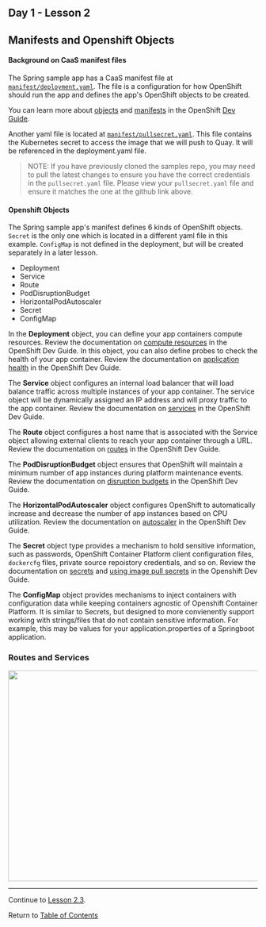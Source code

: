 ## Day 1 - Lesson 2

## Manifests and Openshift Objects

#### Background on CaaS manifest files

The Spring sample app has a CaaS manifest file at [`manifest/deployment.yaml`](https://github.ford.com/JPOTTE46/samples/blob/master/springboot/manifest/deployment.yaml). The file is a configuration for how OpenShift should run the app and defines the app's OpenShift objects to be created. 

You can learn more about [objects](https://docs.openshift.com/container-platform/3.11/architecture/core_concepts/index.html#architecture-core-concepts-index) and [manifests](https://docs.openshift.com/container-platform/3.11/dev_guide/templates.html) in the OpenShift [Dev Guide](https://docs.openshift.com/container-platform/3.11/dev_guide/index.html).

Another yaml file is located at [`manifest/pullsecret.yaml`](https://github.ford.com/JPOTTE46/samples/blob/master/springboot/manifest/pullsecret.yaml). This file contains the Kubernetes secret to access the image that we will push to Quay. It will be referenced in the deployment.yaml file. 

> NOTE: If you have previously cloned the samples repo, you may need to pull the latest changes to ensure you have the correct credentials in the `pullsecret.yaml` file. Please view your `pullsecret.yaml` file and ensure it matches the one at the github link above. 

#### Openshift Objects

The Spring sample app's manifest defines 6 kinds of OpenShift objects. `Secret` is the only one which is located in a different yaml file in this example. `ConfigMap` is not defined in the deployment, but will be created separately in a later lesson. 

- Deployment
- Service
- Route
- PodDisruptionBudget
- HorizontalPodAutoscaler
- Secret
- ConfigMap

In the **Deployment** object, you can define your app containers compute resources. Review the documentation on [compute resources](https://docs.openshift.com/container-platform/3.11/dev_guide/compute_resources.html#dev-compute-resources) in the OpenShift Dev Guide. In this object, you can also define probes to check the health of your app container. Review the documentation on [application health](https://docs.openshift.com/container-platform/3.11/dev_guide/application_health.html) in the OpenShift Dev Guide.

The **Service** object configures an internal load balancer that will load balance traffic across multiple instances of your app container. The service object will be dynamically assigned an IP address and will proxy traffic to the app container. Review the documentation on [services](https://docs.openshift.com/container-platform/3.11/architecture/core_concepts/pods_and_services.html#services) in the OpenShift Dev Guide.

The **Route** object configures a host name that is associated with the Service object allowing external clients to reach your app container through a URL. Review the documentation on [routes](https://docs.openshift.com/container-platform/3.11/architecture/networking/routes.html) in the OpenShift Dev Guide.

The **PodDisruptionBudget** object ensures that OpenShift will maintain a minimum number of app instances during platform maintenance events. Review the documentation on [disruption budgets](https://docs.openshift.com/container-platform/3.11/admin_guide/managing_pods.html#managing-pods-poddisruptionbudget) in the OpenShift Dev Guide.

The **HorizontalPodAutoscaler** object configures OpenShift to automatically increase and decrease the number of app instances based on CPU utilization. Review the documentation on [autoscaler](https://docs.openshift.com/container-platform/3.11/dev_guide/pod_autoscaling.html) in the OpenShift Dev Guide.

The **Secret** object type provides a mechanism to hold sensitive information, such as passwords, OpenShift Container Platform client configuration files, `dockercfg` files, private source repoistory credentials, and so on. Review the documentation on [secrets](https://docs.openshift.com/container-platform/3.9/dev_guide/secrets.html) and [using image pull secrets](https://docs.openshift.com/container-platform/3.11/dev_guide/managing_images.html#using-image-pull-secrets) in the Openshift Dev Guide.

The **ConfigMap** object provides mechanisms to inject containers with configuration data while keeping containers agnostic of Openshift Container Platform. It is similar to Secrets, but designed to more convienently support working with strings/files that do not contain sensitive information. For example, this may be values for your application.properties of a Springboot application. 

### Routes and Services

<p align="center">
  <img src="https://github.ford.com/DevEnablement/caas-workshop/blob/master/images/RouteServiceDiagram.PNG" width="625" height="425">
</p>

---  

Continue to [Lesson 2.3](./lesson2.3.md).

Return to [Table of Contents](https://github.ford.com/DevEnablement/caas-workshop/tree/workshop-reformat#agenda)